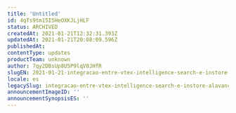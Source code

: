 ```yaml
---
title: 'Untitled'
id: 4qTs9tm15I5HeOXKJLjHLF
status: ARCHIVED
createdAt: 2021-01-21T12:32:31.393Z
updatedAt: 2021-01-21T20:08:09.596Z
publishedAt: 
contentType: updates
productTeam: unknown
author: 7qy2DBsUp8U5P9lqV0JHfR
slugEN: 2021-01-21-integracao-entre-vtex-intelligence-search-e-instore-alavanca-resultados-de
locale: es
legacySlug: integracao-entre-vtex-intelligence-search-e-instore-alavanca-resultados-de
announcementImageID: ''
announcementSynopsisES: ''
---
```



